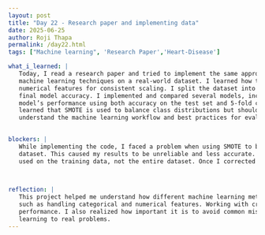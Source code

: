 ```yaml
---
layout: post
title: "Day 22 - Research paper and implementing data"
date: 2025-06-25
author: Roji Thapa
permalink: /day22.html
tags: ["Machine learning", 'Research Paper','Heart-Disease']

what_i_learned: |
   Today, I read a research paper and tried to implement the same approach using the dataset mentioned in the paper. I built a heart disease prediction model using 
   machine learning techniques on a real-world dataset. I learned how to preprocess the data by applying one-hot encoding to categorical features and standardizing 
   numerical features for consistent scaling. I split the dataset into training and testing sets in an 80:20 ratio, where only the test set was used to evaluate the 
   final model accuracy. I implemented and compared several models, including Logistic Regression, SVM, K-Nearest Neighbors, and Random Forest. I evaluated each 
   model’s performance using both accuracy on the test set and 5-fold cross-validation to understand how well the models could generalize to new data. I also 
   learned that SMOTE is used to balance class distributions but should only be applied to the training data to avoid data leakage. This project helped me 
   understand the machine learning workflow and best practices for evaluating models.

  
blockers: |
   While implementing the code, I faced a problem when using SMOTE to balance the data. At first, I applied SMOTE before splitting the data and used it on the whole 
   dataset. This caused my results to be unreliable and less accurate. After discussing the issue with my graduate mentor, she explained that SMOTE should only be 
   used on the training data, not the entire dataset. Once I corrected this, the model started working properly.
   


reflection: |
   This project helped me understand how different machine learning methods can be used with real-world data. I learned the importance of proper data preprocessing, 
   such as handling categorical and numerical features. Working with cross-validation and class balancing gave me a better understanding of how to improve model 
   performance. I also realized how important it is to avoid common mistakes like data leakage. Overall, this experience gave me more confidence in applying machine 
   learning to real problems.
---
```

